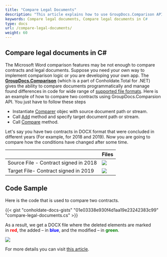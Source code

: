 ```yaml
---
title: "Compare Legal Documents"
description: "This article explains how to use GroupDocs.Comparison API (which is a part of Conholdate.Total for .NET) to compare legal documents."
keywords: Compare legal documents, Compare legal documents in C#
type: docs
url: /compare-legal-documents/
weight: 60
---
```


## Compare legal documents in C#

The Microsoft Word comparison features may be not enough to compare contracts and legal documents. Suppose you need your own way to implement comparison logic or you are developing your own app. The [**GroupDocs.Comparison**](https://products.groupdocs.com/comparison/net) (which is a part of Conholdate.Total for .NET) gives the ability to compare documents programmatically and manage found differences in code for wide range of [supported file formats](https://docs.groupdocs.com/comparison/net/supported-document-formats/). Here is an example of how to compare two contracts using GroupDocs.Comparsion API. You just have to follow these steps

*   Instantiate [Comparer](https://apireference.groupdocs.com/net/comparison/groupdocs.comparison/comparer) objec with source document path or stream.
*   Call [Add](https://apireference.groupdocs.com/net/comparison/groupdocs.comparison/comparer/methods/add/index) method and specify target document path or stream.
*   Call [Compare](https://apireference.groupdocs.com/comparison/net/groupdocs.comparison/comparer/methods/compare) method.

Let's say you have two contracts in DOCX format that were concluded in different years (For example, for 2018 and 2019). Now you are going to compare how the conditions have changed after some time. 

|  | Files |
| --- | --- |
|Source File - Contract signed in 2018| ![](https://docs.groupdocs.com/comparison/net/images/how-to-compare-contracts-drafts-and-legal-documents_3.png) |
|Target File- Contract signed in 2019|![](https://docs.groupdocs.com/comparison/net/images/how-to-compare-contracts-drafts-and-legal-documents_4.png)|

## Code Sample
Here is the code that is used to compare two contracts.

{{< gist "conholdate-docs-gists" "01e03338e930f4d1aa19e23242383c99" "compare-legal-documents.cs" >}}

As a result, we get a DOCX file where the deleted elements are marked in <font color="red">**red**</font>, the added – in <font color="blue">**blue**</font>, and the modified – in <font color="green">**green**</font>.

![](https://docs.groupdocs.com/comparison/net/images/how-to-compare-contracts-drafts-and-legal-documents_5.png)

For more details you can visit [this article](https://docs.groupdocs.com/comparison/net/how-to-compare-contracts-drafts-and-legal-documents/).






